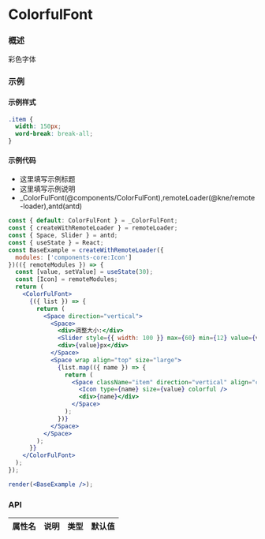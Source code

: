 
# ColorfulFont


### 概述

彩色字体


### 示例


#### 示例样式

```scss
.item {
  width: 150px;
  word-break: break-all;
}
```

#### 示例代码

- 这里填写示例标题
- 这里填写示例说明
- _ColorFulFont(@components/ColorFulFont),remoteLoader(@kne/remote-loader),antd(antd)

```jsx
const { default: ColorFulFont } = _ColorFulFont;
const { createWithRemoteLoader } = remoteLoader;
const { Space, Slider } = antd;
const { useState } = React;
const BaseExample = createWithRemoteLoader({
  modules: ['components-core:Icon']
})(({ remoteModules }) => {
  const [value, setValue] = useState(30);
  const [Icon] = remoteModules;
  return (
    <ColorFulFont>
      {({ list }) => {
        return (
          <Space direction="vertical">
            <Space>
              <div>调整大小:</div>
              <Slider style={{ width: 100 }} max={60} min={12} value={value} onChange={setValue} />
              <div>{value}px</div>
            </Space>
            <Space wrap align="top" size="large">
              {list.map(({ name }) => {
                return (
                  <Space className="item" direction="vertical" align="center" key={name}>
                    <Icon type={name} size={value} colorful />
                    <div>{name}</div>
                  </Space>
                );
              })}
            </Space>
          </Space>
        );
      }}
    </ColorFulFont>
  );
});

render(<BaseExample />);

```


### API

| 属性名 | 说明 | 类型 | 默认值 |
| ------ | ---- | ---- | ------ |

